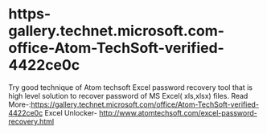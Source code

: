 # https-gallery.technet.microsoft.com-office-Atom-TechSoft-verified-4422ce0c
Try good technique of Atom techsoft Excel password recovery tool that is high level solution to recover password of MS Excel( xls,xlsx) files. Read More-:https://gallery.technet.microsoft.com/office/Atom-TechSoft-verified-4422ce0c Excel Unlocker-  http://www.atomtechsoft.com/excel-password-recovery.html
